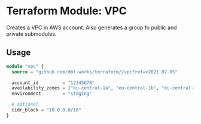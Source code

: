 # Terraform Module: VPC

Creates a VPC in AWS account. Also generates a group fo public and private submodules.



## Usage

```terraform
module "vpc" {
  source = "github.com/dbl-works/terraform//vpc?ref=v2021.07.05"

  account_id         = "12345678"
  availability_zones = ["eu-central-1a", "eu-central-1b", "eu-central-1c"]
  environment        = "staging"

  # optional
  cidr_block = "10.0.0.0/16"
}
```
